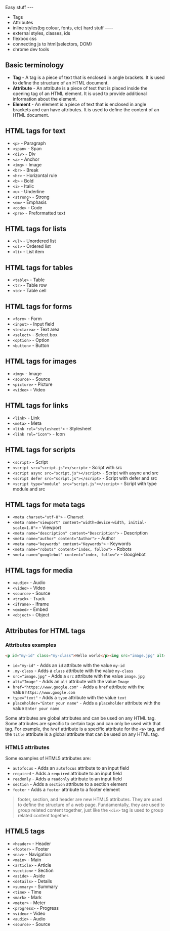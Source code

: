Easy stuff --- 
- Tags
- Attributes
- inline styles(bg colour, fonts, etc)
hard stuff ---- 
- external styles, classes, ids
- flexbox css
- connecting js to html(selectors, DOM)
- chrome dev tools
## Basic terminology

- **Tag** - A tag is a piece of text that is enclosed in angle brackets. It is used to define the structure of an HTML document.
- **Attribute** - An attribute is a piece of text that is placed inside the opening tag of an HTML element. It is used to provide additional information about the element.
- **Element** - An element is a piece of text that is enclosed in angle brackets and can have attributes. It is used to define the content of an HTML document.

## HTML tags for text

- `<p>` - Paragraph
- `<span>` - Span
- `<div>` - Div
- `<a>` - Anchor
- `<img>` - Image
- `<br>` - Break
- `<hr>` - Horizontal rule
- `<b>` - Bold
- `<i>` - Italic
- `<u>` - Underline
- `<strong>` - Strong
- `<em>` - Emphasis
- `<code>` - Code
- `<pre>` - Preformatted text

## HTML tags for lists

- `<ul>` - Unordered list
- `<ol>` - Ordered list
- `<li>` - List item

## HTML tags for tables

- `<table>` - Table
- `<tr>` - Table row
- `<td>` - Table cell

## HTML tags for forms

- `<form>` - Form
- `<input>` - Input field
- `<textarea>` - Text area
- `<select>` - Select box
- `<option>` - Option
- `<button>` - Button

## HTML tags for images

- `<img>` - Image
- `<source>` - Source
- `<picture>` - Picture
- `<video>` - Video

## HTML tags for links

- `<link>` - Link
- `<meta>` - Meta
- `<link rel="stylesheet">` - Stylesheet
- `<link rel="icon">` - Icon

## HTML tags for scripts

- `<script>` - Script
- `<script src="script.js"></script>` - Script with src
- `<script async src="script.js"></script>` - Script with async and src
- `<script defer src="script.js"></script>` - Script with defer and src
- `<script type="module" src="script.js"></script>` - Script with type module and src

## HTML tags for meta tags

- `<meta charset="utf-8">` - Charset
- `<meta name="viewport" content="width=device-width, initial-scale=1.0">` - Viewport
- `<meta name="description" content="Description">` - Description
- `<meta name="author" content="Author">` - Author
- `<meta name="keywords" content="Keywords">` - Keywords
- `<meta name="robots" content="index, follow">` - Robots
- `<meta name="googlebot" content="index, follow">` - Googlebot

## HTML tags for media

- `<audio>` - Audio
- `<video>` - Video
- `<source>` - Source
- `<track>` - Track
- `<iframe>` - Iframe
- `<embed>` - Embed
- `<object>` - Object

## Attributes for HTML tags

### Attributes examples

```html
<p id="my-id" class="my-class">Hello world</p><img src="image.jpg" alt="Image"><a href="https://www.google.com">Google</a><input type="text" placeholder="Enter your name"><button>Click me</button>
```

- `id="my-id"` - Adds an `id` attribute with the value `my-id`
- `.my-class` - Adds a `class` attribute with the value `my-class`
- `src="image.jpg"` - Adds a `src` attribute with the value `image.jpg`
- `alt="Image"` - Adds an `alt` attribute with the value `Image`
- `href="https://www.google.com"` - Adds a `href` attribute with the value `https://www.google.com`
- `type="text"` - Adds a `type` attribute with the value `text`
- `placeholder="Enter your name"` - Adds a `placeholder` attribute with the value `Enter your name`

Some attributes are global attributes and can be used on any HTML tag. Some attributes are specific to certain tags and can only be used with that tag. For example, the `href` attribute is a specific attribute for the `<a>` tag, and the `title` attribute is a global attribute that can be used on any HTML tag.

### HTML5 attributes

Some examples of HTML5 attributes are:

- `autofocus` - Adds an `autofocus` attribute to an input field
- `required` - Adds a `required` attribute to an input field
- `readonly` - Adds a `readonly` attribute to an input field
- `section` - Adds a `section` attribute to a section element
- `footer` - Adds a `footer` attribute to a footer element

> footer, section, and header are new HTML5 attributes. They are used to define the structure of a web page. Fundamentally, they are used to group related content together, just like the `<div>` tag is used to group related content together.

## HTML5 tags

- `<header>` - Header
- `<footer>` - Footer
- `<nav>` - Navigation
- `<main>` - Main
- `<article>` - Article
- `<section>` - Section
- `<aside>` - Aside
- `<details>` - Details
- `<summary>` - Summary
- `<time>` - Time
- `<mark>` - Mark
- `<meter>` - Meter
- `<progress>` - Progress
- `<video>` - Video
- `<audio>` - Audio
- `<source>` - Source